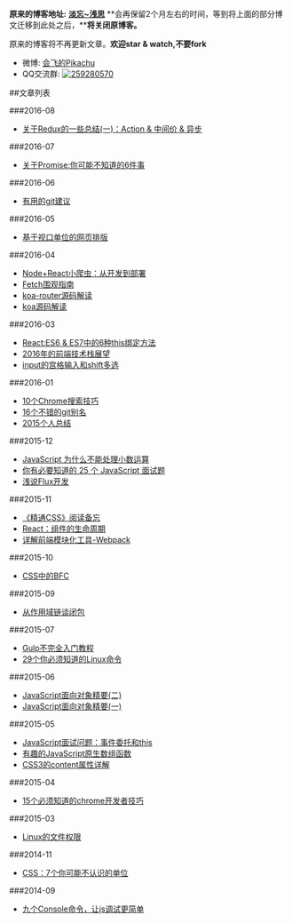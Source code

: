 **原来的博客地址:** [**淡忘~浅思**](http://www.ido321.com/) **会再保留2个月左右的时间，等到将上面的部分博文迁移到此处之后，****将关闭原博客。**

原来的博客将不再更新文章。**欢迎star & watch,不要fork**

* 微博: <a href='http://weibo.com/rebgin' target='_blank'>会飞的Pikachu</a>
* QQ交流群: [![259280570](http://pub.idqqimg.com/wpa/images/group.png)](http://shang.qq.com/wpa/qunwpa?idkey=457dead858ccbda1b670f91229e334695619cb9f891b433301ac3dd780d1ecaa)

##文章列表

###2016-08
 * [关于Redux的一些总结(一)：Action & 中间价 & 异步](https://github.com/dwqs/blog/issues/35)

###2016-07
 * [关于Promise:你可能不知道的6件事](https://github.com/dwqs/blog/issues/1)
 
###2016-06
 * [有用的git建议](https://github.com/dwqs/blog/issues/4)
 
###2016-05
 * [基于视口单位的网页排版](https://github.com/dwqs/blog/issues/5)
 
###2016-04
 * [Node+React小爬虫：从开发到部署](https://github.com/dwqs/blog/issues/6)
 * [Fetch围观指南](https://github.com/dwqs/blog/issues/7)
 * [koa-router源码解读](https://github.com/dwqs/blog/issues/8)
 * [koa源码解读](https://github.com/dwqs/blog/issues/9)

###2016-03
 * [React:ES6 & ES7中的6种this绑定方法](https://github.com/dwqs/blog/issues/10)
 * [2016年的前端技术栈展望](https://github.com/dwqs/blog/issues/11)
 * [input的宫格输入和shift多选](https://github.com/dwqs/blog/issues/12)
 
###2016-01
 * [10个Chrome搜索技巧](https://github.com/dwqs/blog/issues/2)
 * [16个不错的git别名](https://github.com/dwqs/blog/issues/3)
 * [2015个人总结](https://github.com/dwqs/blog/issues/13)
 
###2015-12
 * [JavaScript 为什么不能处理小数运算](https://github.com/dwqs/blog/issues/16)
 * [你有必要知道的 25 个 JavaScript 面试题](https://github.com/dwqs/blog/issues/17)
 * [浅说Flux开发](https://github.com/dwqs/blog/issues/14)
 
###2015-11
 * [《精通CSS》阅读备忘](https://github.com/dwqs/blog/issues/20)
 * [React：组件的生命周期](https://github.com/dwqs/blog/issues/15)
 * [详解前端模块化工具-Webpack](https://github.com/dwqs/blog/issues/21)
 
###2015-10
 * [CSS中的BFC](https://github.com/dwqs/blog/issues/22)
 
###2015-09
 * [从作用域链谈闭包](https://github.com/dwqs/blog/issues/18)
 
###2015-07
 * [Gulp不完全入门教程](https://github.com/dwqs/blog/issues/23)
 * [29个你必须知道的Linux命令](https://github.com/dwqs/blog/issues/24)

###2015-06
 * [JavaScript面向对象精要(二)](https://github.com/dwqs/blog/issues/25)
 * [JavaScript面向对象精要(一)](https://github.com/dwqs/blog/issues/26)
 
 
###2015-05 
 * [JavaScript面试问题：事件委托和this](https://github.com/dwqs/blog/issues/19)
 * [有趣的JavaScript原生数组函数](https://github.com/dwqs/blog/issues/27)
 * [CSS3的content属性详解](https://github.com/dwqs/blog/issues/28)

###2015-04
 * [15个必须知道的chrome开发者技巧](https://github.com/dwqs/blog/issues/29)

###2015-03
 * [Linux的文件权限](https://github.com/dwqs/blog/issues/30)
 
###2014-11
 * [CSS：7个你可能不认识的单位](https://github.com/dwqs/blog/issues/31)

###2014-09
 * [九个Console命令，让js调试更简单](https://github.com/dwqs/blog/issues/32)



